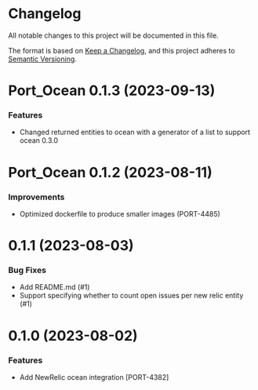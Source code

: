 # Changelog

All notable changes to this project will be documented in this file.

The format is based on [Keep a Changelog](https://keepachangelog.com/en/1.0.0/),
and this project adheres to [Semantic Versioning](https://semver.org/spec/v2.0.0.html).

<!-- towncrier release notes start -->

# Port_Ocean 0.1.3 (2023-09-13)

### Features

- Changed returned entities to ocean with a generator of a list to support ocean 0.3.0


# Port_Ocean 0.1.2 (2023-08-11)

### Improvements

- Optimized dockerfile to produce smaller images (PORT-4485)


0.1.1 (2023-08-03)
==================

### Bug Fixes

- Add README.md (#1)
- Support specifying whether to count open issues per new relic entity (#1)


0.1.0 (2023-08-02)
==================

### Features

- Add NewRelic ocean integration [PORT-4382]
